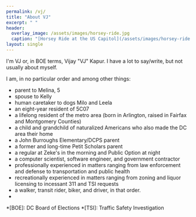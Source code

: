 ```yaml
---
permalink: /vj/
title: "About VJ"
excerpt: " "
header:
  overlay_image: /assets/images/horsey-ride.jpg
  caption: "[Horsey Ride at the US Capitol](/assets/images/horsey-ride.jpg)"
layout: single
---
```

I'm VJ or, in BOE terms, Vijay "VJ" Kapur. I have a lot to say/write, but not usually about myself.

I am, in no particular order and among other things:
- parent to Melina, 5
- spouse to Kelly
- human caretaker to dogs Milo and Leela
- an eight-year resident of 5C07
- a lifelong resident of the metro area (born in Arlington, raised in Fairfax and Montgomery Counties)
- a child and grandchild of naturalized Americans who also made the DC area their home
- a John Burroughs Elementary/DCPS parent
- a former and long-time Petit Scholars parent
- a regular at Zeke's in the morning and Public Option at night
- a computer scientist, software engineer, and government contractor
- professionally experienced in matters ranging from law enforcement and defense to transportation and public health
- recreationally experienced in matters ranging from zoning and liquor licensing to incessant 311 and TSI requests
- a walker, transit rider, biker, and driver, in that order.
- 

*[BOE]: DC Board of Elections
*[TSI]: Traffic Safety Investigation